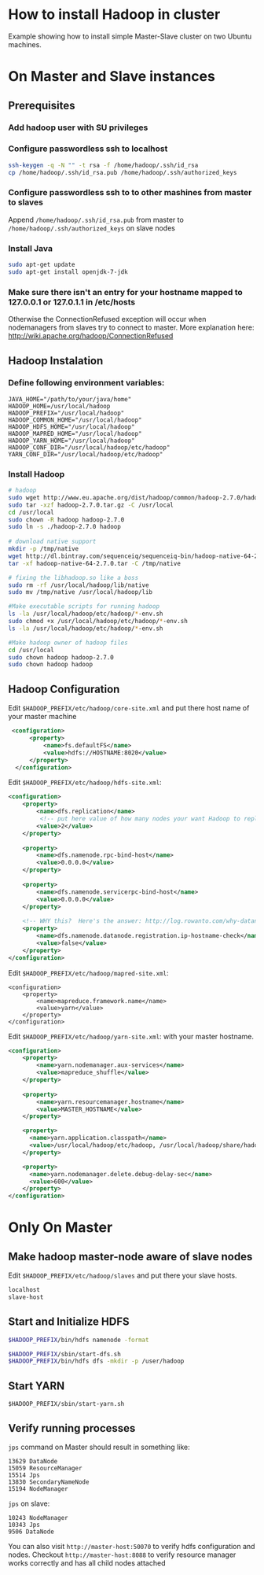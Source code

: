 How to install Hadoop in cluster
================================

Example showing how to install simple Master-Slave cluster on two Ubuntu machines.

# On Master and Slave instances

## Prerequisites
 
### Add hadoop user with SU privileges

### Configure passwordless ssh to localhost
``` bash
ssh-keygen -q -N "" -t rsa -f /home/hadoop/.ssh/id_rsa
cp /home/hadoop/.ssh/id_rsa.pub /home/hadoop/.ssh/authorized_keys
```

### Configure passwordless ssh to to other mashines from master to slaves
Append `/home/hadoop/.ssh/id_rsa.pub` from master to `/home/hadoop/.ssh/authorized_keys` on slave nodes 

### Install Java
```  bash
sudo apt-get update
sudo apt-get install openjdk-7-jdk
```

### Make sure there isn't an entry for your hostname mapped to 127.0.0.1 or 127.0.1.1 in /etc/hosts
Otherwise the ConnectionRefused exception will occur when nodemanagers from slaves try to connect to master.
More explanation here: http://wiki.apache.org/hadoop/ConnectionRefused

## Hadoop Instalation

### Define following environment variables:
``` 
JAVA_HOME="/path/to/your/java/home"
HADOOP_HOME=/usr/local/hadoop
HADOOP_PREFIX="/usr/local/hadoop"
HADOOP_COMMON_HOME="/usr/local/hadoop"
HADOOP_HDFS_HOME="/usr/local/hadoop"
HADOOP_MAPRED_HOME="/usr/local/hadoop"
HADOOP_YARN_HOME="/usr/local/hadoop"
HADOOP_CONF_DIR="/usr/local/hadoop/etc/hadoop"
YARN_CONF_DIR="/usr/local/hadoop/etc/hadoop"
```

### Install Hadoop
``` bash   
# hadoop
sudo wget http://www.eu.apache.org/dist/hadoop/common/hadoop-2.7.0/hadoop-2.7.0.tar.gz 
sudo tar -xzf hadoop-2.7.0.tar.gz -C /usr/local
cd /usr/local
sudo chown -R hadoop hadoop-2.7.0
sudo ln -s ./hadoop-2.7.0 hadoop
   
# download native support
mkdir -p /tmp/native
wget http://dl.bintray.com/sequenceiq/sequenceiq-bin/hadoop-native-64-2.7.0.tar
tar -xf hadoop-native-64-2.7.0.tar -C /tmp/native

# fixing the libhadoop.so like a boss
sudo rm -rf /usr/local/hadoop/lib/native
sudo mv /tmp/native /usr/local/hadoop/lib

#Make executable scripts for running hadoop
ls -la /usr/local/hadoop/etc/hadoop/*-env.sh
sudo chmod +x /usr/local/hadoop/etc/hadoop/*-env.sh
ls -la /usr/local/hadoop/etc/hadoop/*-env.sh

#Make hadoop owner of hadoop files
cd /usr/local
sudo chown hadoop hadoop-2.7.0
sudo chown hadoop hadoop
```

## Hadoop Configuration

Edit `$HADOOP_PREFIX/etc/hadoop/core-site.xml` and put there host name of your master machine
``` XML 
 <configuration>
      <property>
          <name>fs.defaultFS</name>
          <value>hdfs://HOSTNAME:8020</value>
      </property>
  </configuration>
```

Edit `$HADOOP_PREFIX/etc/hadoop/hdfs-site.xml`: 
``` xml
<configuration>    
    <property>
        <name>dfs.replication</name>
         <!-- put here value of how many nodes your want Hadoop to replicate data to -->
        <value>2</value>          
    </property>
    
    <property>
        <name>dfs.namenode.rpc-bind-host</name>             
        <value>0.0.0.0</value>          
    </property>
    
    <property>
        <name>dfs.namenode.servicerpc-bind-host</name>             
        <value>0.0.0.0</value>          
    </property>
        
    <!-- WHY this?  Here's the answer: http://log.rowanto.com/why-datanode-is-denied-communication-with-namenode/ -->    
    <property>
        <name>dfs.namenode.datanode.registration.ip-hostname-check</name>
        <value>false</value>
    </property>
</configuration>
```

Edit `$HADOOP_PREFIX/etc/hadoop/mapred-site.xml`:
```
<configuration>
    <property>
        <name>mapreduce.framework.name</name>
        <value>yarn</value>
    </property>
</configuration>
```

Edit `$HADOOP_PREFIX/etc/hadoop/yarn-site.xml`: with your master hostname.

``` xml
<configuration>
    <property>
        <name>yarn.nodemanager.aux-services</name>
        <value>mapreduce_shuffle</value>
    </property> 
    
    <property>
        <name>yarn.resourcemanager.hostname</name>
        <value>MASTER_HOSTNAME</value>
    </property>

    <property>
      <name>yarn.application.classpath</name>
      <value>/usr/local/hadoop/etc/hadoop, /usr/local/hadoop/share/hadoop/common/*, /usr/local/hadoop/share/hadoop/common/lib/*, /usr/local/hadoop/share/hadoop/hdfs/*, /usr/local/hadoop/share/hadoop/hdfs/lib/*, /usr/local/hadoop/share/hadoop/mapreduce/*, /usr/local/hadoop/share/hadoop/mapreduce/lib/*, /usr/local/hadoop/share/hadoop/yarn/*, /usr/local/hadoop/share/hadoop/yarn/lib/*</value>
    </property>

    <property>
      <name>yarn.nodemanager.delete.debug-delay-sec</name>
      <value>600</value>
    </property>
</configuration>
```

# Only On Master

## Make hadoop master-node aware of slave nodes 
Edit `$HADOOP_PREFIX/etc/hadoop/slaves` and put there your slave hosts.
``` bash
localhost
slave-host
```

## Start and Initialize HDFS
``` bash
$HADOOP_PREFIX/bin/hdfs namenode -format

$HADOOP_PREFIX/sbin/start-dfs.sh
$HADOOP_PREFIX/bin/hdfs dfs -mkdir -p /user/hadoop
```

## Start YARN
```
$HADOOP_PREFIX/sbin/start-yarn.sh
```

## Verify running processes
`jps` command on Master should result in something like:
```
13629 DataNode
15059 ResourceManager
15514 Jps
13830 SecondaryNameNode
15194 NodeManager
```

`jps` on slave:
```
10243 NodeManager
10343 Jps
9506 DataNode
```

You can also visit `http://master-host:50070` to verify hdfs configuration and nodes.
Checkout `http://master-host:8088` to verify resource manager works correctly and has all child nodes attached
